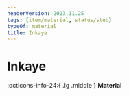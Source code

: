 ```yaml
---
headerVersion: 2023.11.25
tags: [item/material, status/stub]
typeOf: material
title: Inkaye
---
```

# Inkaye
:octicons-info-24:{ .lg .middle } **Material**  

